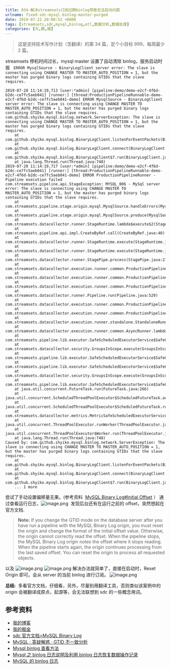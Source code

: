 ```yaml
---
title: 034-解决streamsets订阅过期binlog导致无法启动问题
urlname: fixed-sdc-mysql-binlog-master-purged
date: 2019-07-22 20:00:52 +0800
tags: [streamsets,sdc,mysql,binlog,etl,数据分析,数据处理]
categories: [大,数,据]
---
```


> 这是坚持技术写作计划（含翻译）的第 34 篇，定个小目标 999，每周最少 2 篇。

streamsets 停机时间过长，mysql master 设置了自动清除 binlog，服务启动时报   `ERROR MysqlSource - BinaryLogClient server error: The slave is connecting using CHANGE MASTER TO MASTER_AUTO_POSITION = 1, but the master has purged binary logs containing GTIDs that the slave requires.`

<!-- more -->

```
2019-07-20 11:14:19,713 [user:*admin] [pipeline:demo/demo-e2cf-4f6d-b2dc-ce7fc5aeb041] [runner:] [thread:ProductionPipelineRunnable-demo-e2cf-4f6d-b2dc-ce7fc5aeb041-demo] ERROR MysqlSource - BinaryLogClient server error: The slave is connecting using CHANGE MASTER TO MASTER_AUTO_POSITION = 1, but the master has purged binary logs containing GTIDs that the slave requires.
com.github.shyiko.mysql.binlog.network.ServerException: The slave is connecting using CHANGE MASTER TO MASTER_AUTO_POSITION = 1, but the master has purged binary logs containing GTIDs that the slave requires.
	at com.github.shyiko.mysql.binlog.BinaryLogClient.listenForEventPackets(BinaryLogClient.java:882)
	at com.github.shyiko.mysql.binlog.BinaryLogClient.connect(BinaryLogClient.java:559)
	at com.github.shyiko.mysql.binlog.BinaryLogClient$7.run(BinaryLogClient.java:793)
	at java.lang.Thread.run(Thread.java:748)
2019-07-20 11:14:19,717 [user:*admin] [pipeline:demo/demo-e2cf-4f6d-b2dc-ce7fc5aeb041] [runner:] [thread:ProductionPipelineRunnable-demo-e2cf-4f6d-b2dc-ce7fc5aeb041-demo] ERROR ProductionPipelineRunner - Pipeline execution failed
com.streamsets.pipeline.api.StageException: MYSQL_006 - MySql server error: The slave is connecting using CHANGE MASTER TO MASTER_AUTO_POSITION = 1, but the master has purged binary logs containing GTIDs that the slave requires.
	at com.streamsets.pipeline.stage.origin.mysql.MysqlSource.handleErrors(MysqlSource.java:389)
	at com.streamsets.pipeline.stage.origin.mysql.MysqlSource.produce(MysqlSource.java:225)
	at com.streamsets.datacollector.runner.StageRuntime.lambda$execute$2(StageRuntime.java:295)
	at com.streamsets.pipeline.api.impl.CreateByRef.call(CreateByRef.java:40)
	at com.streamsets.datacollector.runner.StageRuntime.execute(StageRuntime.java:243)
	at com.streamsets.datacollector.runner.StageRuntime.execute(StageRuntime.java:310)
	at com.streamsets.datacollector.runner.StagePipe.process(StagePipe.java:219)
	at com.streamsets.datacollector.execution.runner.common.ProductionPipelineRunner.processPipe(ProductionPipelineRunner.java:817)
	at com.streamsets.datacollector.execution.runner.common.ProductionPipelineRunner.runPollSource(ProductionPipelineRunner.java:561)
	at com.streamsets.datacollector.execution.runner.common.ProductionPipelineRunner.run(ProductionPipelineRunner.java:385)
	at com.streamsets.datacollector.runner.Pipeline.run(Pipeline.java:529)
	at com.streamsets.datacollector.execution.runner.common.ProductionPipeline.run(ProductionPipeline.java:110)
	at com.streamsets.datacollector.execution.runner.common.ProductionPipelineRunnable.run(ProductionPipelineRunnable.java:75)
	at com.streamsets.datacollector.execution.runner.standalone.StandaloneRunner.start(StandaloneRunner.java:701)
	at com.streamsets.datacollector.execution.runner.common.AsyncRunner.lambda$start$3(AsyncRunner.java:151)
	at com.streamsets.pipeline.lib.executor.SafeScheduledExecutorService$SafeCallable.lambda$call$0(SafeScheduledExecutorService.java:226)
	at com.streamsets.datacollector.security.GroupsInScope.execute(GroupsInScope.java:33)
	at com.streamsets.pipeline.lib.executor.SafeScheduledExecutorService$SafeCallable.call(SafeScheduledExecutorService.java:222)
	at com.streamsets.pipeline.lib.executor.SafeScheduledExecutorService$SafeCallable.lambda$call$0(SafeScheduledExecutorService.java:226)
	at com.streamsets.datacollector.security.GroupsInScope.execute(GroupsInScope.java:33)
	at com.streamsets.pipeline.lib.executor.SafeScheduledExecutorService$SafeCallable.call(SafeScheduledExecutorService.java:222)
	at java.util.concurrent.FutureTask.run(FutureTask.java:266)
	at java.util.concurrent.ScheduledThreadPoolExecutor$ScheduledFutureTask.access$201(ScheduledThreadPoolExecutor.java:180)
	at java.util.concurrent.ScheduledThreadPoolExecutor$ScheduledFutureTask.run(ScheduledThreadPoolExecutor.java:293)
	at com.streamsets.datacollector.metrics.MetricSafeScheduledExecutorService$MetricsTask.run(MetricSafeScheduledExecutorService.java:100)
	at java.util.concurrent.ThreadPoolExecutor.runWorker(ThreadPoolExecutor.java:1149)
	at java.util.concurrent.ThreadPoolExecutor$Worker.run(ThreadPoolExecutor.java:624)
	at java.lang.Thread.run(Thread.java:748)
Caused by: com.github.shyiko.mysql.binlog.network.ServerException: The slave is connecting using CHANGE MASTER TO MASTER_AUTO_POSITION = 1, but the master has purged binary logs containing GTIDs that the slave requires.
	at com.github.shyiko.mysql.binlog.BinaryLogClient.listenForEventPackets(BinaryLogClient.java:882)
	at com.github.shyiko.mysql.binlog.BinaryLogClient.connect(BinaryLogClient.java:559)
	at com.github.shyiko.mysql.binlog.BinaryLogClient$7.run(BinaryLogClient.java:793)
	... 1 more
```

尝试了手动设置偏移量无果。(参考资料  [MySQL Binary Log#Initial Offset](https://streamsets.com/documentation/datacollector/3.9.x/help/datacollector/UserGuide/Origins/MySQLBinaryLog.html#ariaid-title5) ）
通过查看运行日志，![image.png](https://cdn.nlark.com/yuque/0/2019/png/226273/1563761388749-2ef53ec1-40d5-479b-852e-7dfb7261cd67.png#align=left&display=inline&height=101&name=image.png&originHeight=101&originWidth=304&size=5193&status=done&width=304) 
发现后台还有在运行之前的 offset，突然想起在官方文档.

> **Note:** If you change the GTID mode on the database server after you have run a pipeline with the MySQL Binary Log origin, you must reset the origin and change the format of the initial offset value. Otherwise, the origin cannot correctly read the offset.
> When the pipeline stops, the MySQL Binary Log origin notes the offset where it stops reading. When the pipeline starts again, the origin continues processing from the last saved offset. You can reset the origin to process all requested objects.

以及
![image.png](https://cdn.nlark.com/yuque/0/2019/png/226273/1563761746217-5afefc26-937d-44b7-b4c1-ba114e64a154.png#align=left&display=inline&height=139&name=image.png&originHeight=139&originWidth=397&size=14704&status=done&width=397)
![image.png](https://cdn.nlark.com/yuque/0/2019/png/226273/1563761793852-caf1a2f7-1c81-4b3c-b046-19d2d1dda76e.png#align=left&display=inline&height=240&name=image.png&originHeight=240&originWidth=387&size=24451&status=done&width=387)
解决办法就简单了，直接在启动时，Reset Origin 即可。会从 server 的当前 binlog 进行订阅。
![image.png](https://cdn.nlark.com/yuque/0/2019/png/226273/1563761663744-640cf864-f48f-4ffa-9a7a-811ce396caa3.png#align=left&display=inline&height=152&name=image.png&originHeight=152&originWidth=349&size=11373&status=done&width=349)

**总结:** 
多看官方文档，仔细看，另外，尽量别用翻译工具，否则类似该案例中的 origin 会被翻译成原点，起源等，会无法联想到 sdc 的一些概念用词。

## 参考资料

- [我的博客](https://anjia0532.github.io/2019/07/16/fixed-sdc-mysql-binlog-master-purged/)
- [我的掘金](https://juejin.im/post/5d3652f96fb9a07eda0355aa)
- [sdc 官方文档>MySQL Binary Log](https://streamsets.com/documentation/datacollector/3.9.x/help/datacollector/UserGuide/Origins/MySQLBinaryLog.html)
- [MySQL · 答疑解惑 · GTID 不一致分析](http://mysql.taobao.org/monthly/2016/01/08/)
- [Mysql binlog 查看方法](http://soft.dog/2016/06/13/dig-mysql-binlog/)
- [Mysql 之 binlog 日志说明及利用 binlog 日志恢复数据操作记录](https://www.cnblogs.com/kevingrace/p/5907254.html)
- [MySQL 的 binlog 日志](https://www.cnblogs.com/martinzhang/p/3454358.html)
